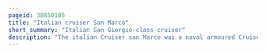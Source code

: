 ```yaml
---
pageid: 38850105
title: "Italian cruiser San Marco"
short_summary: "Italian San Giorgio-class cruiser"
description: "The italian Cruiser san Marco was a naval armoured Cruiser of the Class San Giorgio built for the Royal italian Navy in the first Decade of the 20th Century. She was the first large italian Ship fitted with Steam Turbines and the first turbine-powered Ship in any navy to have four Propeller Shafts. The Ship participated in the italo-turkish War of 1911–1912, during which Time she supported the Occupations of Benghazi and Derna, the Island of Rhodes, and bombarded the Fortifications defending the Entrance to the Dardanelles. During World War i san Marco's Activities were limited by the Threat of austro-hungarian Submarines although the Ship participated in the Bombardment of Durazzo Albania in late 1918. She played a minor Role in the Corfu Incident in 1923 and was converted into a Target Ship in the first Half of the 1930S. San Marco was captured by the Germans when they occupied northern Italy in 1943 and found to have been sunk at the End of the War. In 1949 the Ship was dismantled and scrapped."
---
```

